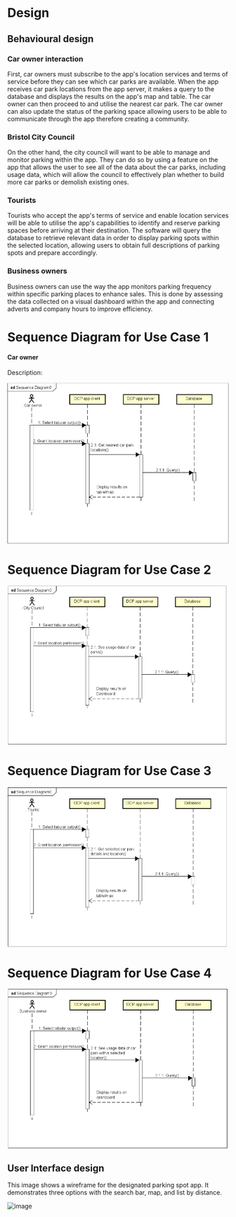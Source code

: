# Design

## Behavioural design

### Car owner interaction

First, car owners must subscribe to the app's location services and terms of service before they can see which car parks are available. When the app receives car park locations from the app server, it makes a query to the database and displays the results on the app's map and table. The car owner can then proceed to and utilise the nearest car park. The car owner can also update the status of the parking space allowing users to be able to communicate through the app therefore creating a community.

### Bristol City Council

On the other hand, the city council will want to be able to manage and monitor parking within the app. They can do so by using a feature on the app that allows the user to see all of the data about the car parks, including usage data, which will allow the council to effectively plan whether to build more car parks or demolish existing ones.

### Tourists

Tourists who accept the app's terms of service and enable location services will be able to utilise the app's capabilities to identify and reserve parking spaces before arriving at their destination. The software will query the database to retrieve relevant data in order to display parking spots within the selected location, allowing users to obtain full descriptions of parking spots and prepare accordingly.

### Business owners

Business owners can use the way the app monitors parking frequency within specific parking places to enhance sales. This is done by assessing the data collected on a visual dashboard within the app and connecting adverts and company hours to improve efficiency.

# Sequence Diagram for Use Case 1

#### Car owner

Description: 

![Insert your Interaction/Sequence Diagrams for each use-case here.](diagrams/UCSD11.png)

# Sequence Diagram for Use Case 2

![Insert your Interaction/Sequence Diagrams for each use-case here.](diagrams/UCSD22.png)

# Sequence Diagram for Use Case 3

![Insert your Interaction/Sequence Diagrams for each use-case here.](diagrams/UCSD33.png)

# Sequence Diagram for Use Case 4

![Insert your Interaction/Sequence Diagrams for each use-case here.](diagrams/UCSD44.png)

## User Interface design

This image shows a wireframe for the designated parking spot app. It demonstrates three options with the search bar, map, and list by distance.

![image](https://github.com/Zxiona/Team-7/assets/82226228/a9bd37a2-0079-4812-b148-0bc08931f459)




































